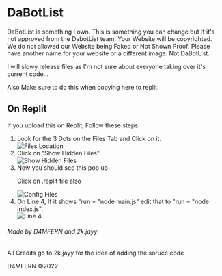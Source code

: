 # DaBotList
DaBotList is something I own. This is something you can change but If it's not approved from the DabotList team, Your Website will be copyrighted. We do not allowed our Website being Faked or Not Shown Proof. Please have another name for your website or a different image. Not DaBotList.

I will slowy release files as I'm not sure about everyone taking over it's current code...



Also Make sure to do this when copying here to replit.
<h2>On Replit</h2>
  <p>If you upload this on Replit, Follow these steps.</p>
  <ol>
    <li>Look for the 3 Dots on the Files Tab and Click on it.</li>
  <img src="https://o.remove.bg/uploads/6b710fdb-895f-4e3a-8ac3-d384ee95c928/clickhere.PNG" alt="Files Location">
    <li>Click on "Show Hidden Files"</li>
  <img src="https://o.remove.bg/uploads/e8d58870-14fb-48df-b591-82d9836d55fa/showhiddenfiles.PNG" alt="Show Hidden Files">
    <li>Now you should see this pop up</li>
  <p>Click on .replit file also</p>
   <img src="https://o.remove.bg/uploads/23176a19-1563-493f-bf97-582c9c68229a/configfiles.PNG" alt="Config Files">
   <li>On Line 4, If it shows "run = "node main.js" edit that to "run = "node index.js".</li>
   <img src="https://o.remove.bg/uploads/96ec499d-f0b8-49d5-a430-6c5effaa51b5/hiddenpoint.PNG" alt="Line 4">
  </ol>


<h6>Made by D4MFERN and 2k.jayy</h6>
  <p>All Credits go to 2k.jayy for the idea of adding the soruce code</p>
  
<footer>
	<p>D4MFERN &copy;2022</p>
</footer>

